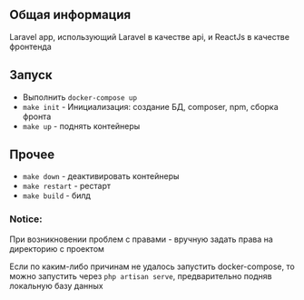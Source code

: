 ## Общая информация
Laravel app, использующий Laravel в качестве api, и ReactJs в качестве фронтенда

## Запуск
- Выполнить `docker-compose up`
- `make init` - Инициализация: создание БД, composer, npm, сборка фронта
- `make up` - поднять контейнеры

## Прочее
- `make down` - деактивировать контейнеры
- `make restart` - рестарт
- `make build` - билд

### Notice:
При возникновении проблем с правами - вручную задать права на директорию с проектом

Если по каким-либо причинам не удалось запустить docker-compose, то можно запустить через `php artisan serve`, 
предварительно подняв локальную базу данных 


